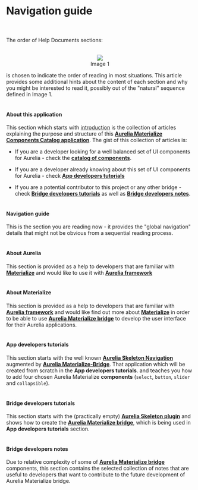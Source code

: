 # Navigation guide

<br>
<br>
The order of Help Documents sections:
<br><br>

<p align=center>
  <img src="http://i.imgur.com/481rnTM.png" class="responsive-img"></img>
<br>
  Image 1
</p>

is chosen to indicate the order of reading in most situations. This article provides some additional hints about the content of each section and why you might be interested to read it, possibly out of the "natural" sequence defined in Image 1.
<br><br>

#### About this application

This section which starts with [introduction](./about_this_application/introduction.md) is the collection of articles explaining the purpose and structure of this **[Aurelia Materialize Components Catalog application](http://aurelia-ui-toolkits.github.io/aurelia-materialize-catalog/)**. The gist of this collection of articles is:

* If you are a developer looking for a well balanced set of UI components for Aurelia - check the **[catalog of components](http://aurelia-ui-toolkits.github.io/demo-materialize/#/project-status)**.

* If you are a developer already knowing about this set of UI components for Aurelia - check **[App developers tutorials](#/help/docs/app_developers_tutorials/1._introduction)**

* If you are a potential contributor to this project or any other bridge - check **[Bridge developers tutorials](#/help/docs/bridge_developers_tutorials/1._introduction)** as well as **[Bridge developers notes](#/help/docs/bridge_developers_notes/1._introduction)**.
<br><br>

#### Navigation guide

This is the section you are reading now - it provides the "global navigation" details that might not be obvious from a sequential reading process.
<br><br>

#### About Aurelia

This section is provided as a help to developers that are familiar with **[Materialize](http://materializecss.com/)** and would like to use it with **[Aurelia framework](http://aurelia.io/)**
<br><br>

#### About Materialize

This section is provided as a help to developers that are familiar with **[Aurelia framework](http://aurelia.io/)** and would like find out more about **[Materialize](http://materializecss.com/)** in order to be able to use **[Aurelia Materialize bridge](https://github.com/aurelia-ui-toolkits/aurelia-materialize-bridge)** to develop the user interface for their Aurelia applications.
<br><br>

#### App developers tutorials

This section starts with the well known **[Aurelia Skeleton Navigation](https://github.com/aurelia/skeleton-navigation/tree/master/skeleton-es2016)** augmented by **[Aurelia Materialize-Bridge](https://github.com/aurelia-ui-toolkits/materialize-app-developers-tutorial)**. That application which will be created from scratch in the **App developers tutorials**. and teaches you how to add four chosen Aurelia Materialize **components** (`select`, `button`, `slider` and `collapsible`).
<br><br>

#### Bridge developers tutorials

This section starts with the (practically empty) **[Aurelia Skeleton plugin](https://github.com/aurelia/skeleton-plugin)** and shows how to create the **[Aurelia Materialize bridge](https://github.com/aurelia-ui-toolkits/materialize-app-developers-tutorial)**, which is being used in **App developers tutorials** section.
<br><br>

#### Bridge developers notes

Due to relative complexity of some of **[Aurelia Materialize bridge](https://github.com/aurelia-ui-toolkits/aurelia-materialize-bridge)** components, this section contains the selected collection of notes that are useful to developers that want to contribute to the future development of Aurelia Materialize bridge.
<br><br>

